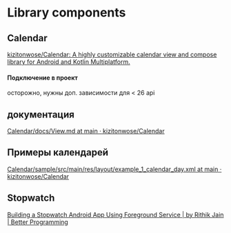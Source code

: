 # Library components
## Calendar
[kizitonwose/Calendar: A highly customizable calendar view and compose library for Android and Kotlin Multiplatform.](https://github.com/kizitonwose/Calendar)
#### Подключение в проект
осторожно, нужны доп. зависимости для < 26 api
## документация
[Calendar/docs/View.md at main · kizitonwose/Calendar](https://github.com/kizitonwose/Calendar/blob/main/docs/View.md)

## Примеры календарей

[Calendar/sample/src/main/res/layout/example_1_calendar_day.xml at main · kizitonwose/Calendar](https://github.com/kizitonwose/Calendar/blob/main/sample/src/main/res/layout/example_1_calendar_day.xml)

## Stopwatch
[Building a Stopwatch Android App Using Foreground Service | by Rithik Jain | Better Programming](https://medium.com/better-programming/implementing-a-foreground-service-in-android-building-a-stopwatch-app-5a1da85d929f)